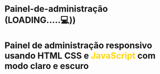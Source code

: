 # Painel-de-administração  (LOADING.....💻))
<h1>  Painel de administração responsivo usando HTML CSS e <strong style="color:gold;">JavaScript</strong> com modo claro e escuro </h1>



